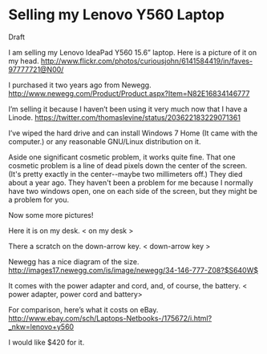 Selling my Lenovo Y560 Laptop
=========
Draft

I am selling my Lenovo IdeaPad Y560 15.6” laptop. Here is a picture of it on my head.
http://www.flickr.com/photos/curiousjohn/6141584419/in/faves-97777721@N00/

I purchased it two years ago from Newegg.
http://www.newegg.com/Product/Product.aspx?Item=N82E16834146777

I’m selling it because I haven’t been using it very much now that I have a Linode.
https://twitter.com/thomaslevine/status/203622183229071361

I’ve wiped the hard drive and can install Windows 7 Home (It came with the computer.) or any reasonable GNU/Linux distribution on it.

Aside one significant cosmetic problem, it works quite fine. That one cosmetic problem is a line of dead pixels down the center of the screen. (It's pretty exactly in the center--maybe two millimeters off.) They died about a year ago. They haven't been a problem for me because I normally have two windows open, one on each side of the screen, but they might be a problem for you.

Now some more pictures!

Here it is on my desk.
< on my desk >

There a scratch on the down-arrow key.
< down-arrow key >

Newegg has a nice diagram of the size.
http://images17.newegg.com/is/image/newegg/34-146-777-Z08?$S640W$

It comes with the power adapter and cord, and, of course, the battery.
< power adapter, power cord and battery>

For comparison, here’s what it costs on eBay.
http://www.ebay.com/sch/Laptops-Netbooks-/175672/i.html?_nkw=lenovo+y560

I would like $420 for it.
